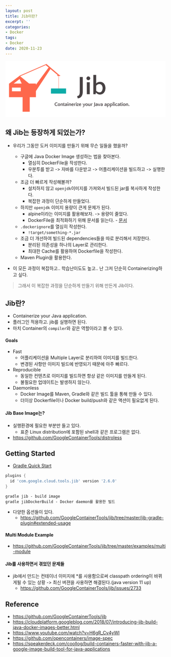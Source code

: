 ```yaml
---
layout: post
title: Jib이란?
excerpt: ''
categories:
- Docker
tags:
- Docker
date: 2020-11-23
---
```

![](/assets/posts/img/2020-11-23-23-27-40.png)

## 왜 Jib는 등장하게 되었는가?
- 우리가 그동안 도커 이미지를 만들기 위해 무슨 일들을 했을까?
    - 구글에 Java Docker Image 생성하는 법을 찾아본다.
        - 열심히 DockerFile을 작성한다.
        - 우분투를 받고 -> 자바를 다운받고 -> 어플리케이션을 빌드하고 -> 실행한다.
    - 조금 더 빠르게 작성해볼까?
        - 설치하지 않고 `openjdk`이미지를 가져와서 빌드된 jar를 복사하게 작성한다.
        - 복잡한 과정이 단순하게 만들었다.
    - 하지만 `openjdk` 이미지 용량이 큰게 문제가 된다.
        - alpine이라는 이미지를 활용해보자. -> 용량이 줄었다.
        - DockerFile을 최적화하기 위해 문서를 읽는다. - [문서](https://docs.docker.com/develop/develop-images/dockerfile_best-practices/)
    - `.dockerignore`를 열심히 작성한다.
        - `!target/something-*.jar`
    - 조금 더 개선하여 빌드된 dependencies들을 따로 분리해서 저장한다.
        - 분리된 의존성을 하나의 Layer로 관리한다.
        - 최대한 Cache를 활용하여 Dockerfile을 작성한다.
    - Maven Plugin을 활용한다.

- 이 모든 과정이 복잡하고.. 학습난이도도 높고.. 난 그저 단순히 Containerizing하고 싶다.
> 그래서 이 복잡한 과정을 단순하게 만들기 위해 만든게 Jib이다.

## Jib란?
- Containerize your Java application.
- 플러그인 적용하고. jib를 실행하면 된다.
- 마치 Container의 `compiler`와 같은 역할이라고 볼 수 있다.

#### Goals
- Fast
    - 어플리케이션을 Multiple Layer로 분리하여 이미지를 빌드한다.
    - 변경된 사항만 이미지 빌드에 반영되기 때문에 아주 빠르다.
- Reproducible
    - 동일한 컨텐츠로 이미지를 빌드하면 항상 같은 이미지를 만들게 된다.
    - 불필요한 업데이트는 발생하지 않는다.
- Daemonless
    - Docker Image를 Maven, Gradle와 같은 빌드 툴을 통해 만들 수 있다.
    - 더이상 Dockerfile이나 Docker build/push와 같은 액션이 필요없게 된다.

#### Jib Base Image는?
- 실행환경에 필요한 부분만 들고 있다.
    - 표준 Linux distribution에 포함된 shell과 같은 프로그램은 없다.
- <https://github.com/GoogleContainerTools/distroless>

## Getting Started
- [Gradle Quick Start](https://github.com/GoogleContainerTools/jib/tree/master/jib-gradle-plugin#quickstart)

```gradle
plugins {
  id 'com.google.cloud.tools.jib' version '2.6.0'
}
```

```
gradle jib - build image
gradle jibDockerBuild - Docker daemon를 활용한 빌드
```

- 다양한 옵션들이 있다.
    - <https://github.com/GoogleContainerTools/jib/tree/master/jib-gradle-plugin#extended-usage>

#### Multi Module Example
- <https://github.com/GoogleContainerTools/jib/tree/master/examples/multi-module>

#### Jib를 사용하면서 겪었던 문제들
- jib에서 만드는 컨테이너 이미지에 *를 사용함으로써 classpath ordering이 바뀌게될 수 있는 상황 -> 최신 버젼을 사용하면 해결된다.(java version 11 up)
    - https://github.com/GoogleContainerTools/jib/issues/2733

## Reference
- <https://github.com/GoogleContainerTools/jib>
- <https://cloudplatform.googleblog.com/2018/07/introducing-jib-build-java-docker-images-better.html>
- <https://www.youtube.com/watch?v=H6gR_Cv4yWI>
- <https://github.com/opencontainers/image-spec>
- <https://speakerdeck.com/coollog/build-containers-faster-with-jib-a-google-image-build-tool-for-java-applications>
